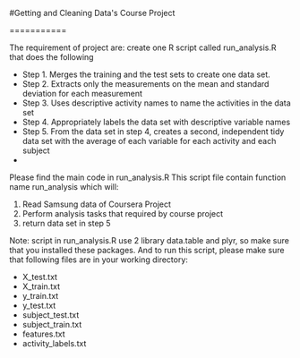 
#Getting and Cleaning Data's Course Project


===========

The requirement of project are:
create one R script called run_analysis.R that does the following

* Step 1. Merges the training and the test sets to create one data set.
* Step 2. Extracts only the measurements on the mean and standard deviation for each measurement
* Step 3. Uses descriptive activity names to name the activities in the data set
* Step 4. Appropriately labels the data set with descriptive variable names
* Step 5. From the data set in step 4, creates a second, independent tidy data set with the average of each variable for each activity and each subject
* 
Please find the main code in run_analysis.R
This script file contain function name run_analysis which will:

1. Read Samsung data of Coursera Project
2. Perform analysis tasks that required by course project
3. return data set in step 5

Note:
script in run_analysis.R use 2 library data.table and plyr, so make sure that you installed these packages.
And to run this script, please make sure that following files are in your working directory:
* X_test.txt
* X_train.txt
* y_train.txt
* y_test.txt
* subject_test.txt
* subject_train.txt
* features.txt
* activity_labels.txt
